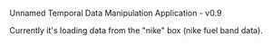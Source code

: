 

Unnamed Temporal Data Manipulation Application - v0.9

Currently it's loading data from the "nike" box (nike fuel band data).